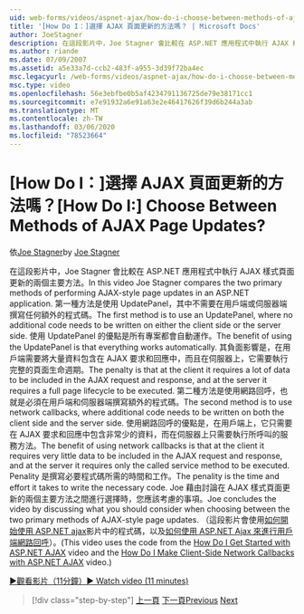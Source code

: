 ```yaml
---
uid: web-forms/videos/aspnet-ajax/how-do-i-choose-between-methods-of-ajax-page-updates
title: '[How Do I：]選擇 AJAX 頁面更新的方法嗎？ | Microsoft Docs'
author: JoeStagner
description: 在這段影片中，Joe Stagner 會比較在 ASP.NET 應用程式中執行 AJAX 樣式頁面更新的兩個主要方法。 第一種方法是使用 Upd 。
ms.author: riande
ms.date: 07/09/2007
ms.assetid: a5e33a7d-ccb2-483f-a955-3d39f72ba4ec
msc.legacyurl: /web-forms/videos/aspnet-ajax/how-do-i-choose-between-methods-of-ajax-page-updates
msc.type: video
ms.openlocfilehash: 56e3ebfbe0b5af4234791136725de79e38171cc1
ms.sourcegitcommit: e7e91932a6e91a63e2e46417626f39d6b244a3ab
ms.translationtype: MT
ms.contentlocale: zh-TW
ms.lasthandoff: 03/06/2020
ms.locfileid: "78523664"
---
```

# <a name="how-do-i-choose-between-methods-of-ajax-page-updates"></a><span data-ttu-id="0a99f-105">[How Do I：]選擇 AJAX 頁面更新的方法嗎？</span><span class="sxs-lookup"><span data-stu-id="0a99f-105">[How Do I:] Choose Between Methods of AJAX Page Updates?</span></span>

<span data-ttu-id="0a99f-106">依[Joe Stagner](https://github.com/JoeStagner)</span><span class="sxs-lookup"><span data-stu-id="0a99f-106">by [Joe Stagner](https://github.com/JoeStagner)</span></span>

<span data-ttu-id="0a99f-107">在這段影片中，Joe Stagner 會比較在 ASP.NET 應用程式中執行 AJAX 樣式頁面更新的兩個主要方法。</span><span class="sxs-lookup"><span data-stu-id="0a99f-107">In this video Joe Stagner compares the two primary methods of performing AJAX-style page updates in an ASP.NET application.</span></span> <span data-ttu-id="0a99f-108">第一種方法是使用 UpdatePanel，其中不需要在用戶端或伺服器端撰寫任何額外的程式碼。</span><span class="sxs-lookup"><span data-stu-id="0a99f-108">The first method is to use an UpdatePanel, where no additional code needs to be written on either the client side or the server side.</span></span> <span data-ttu-id="0a99f-109">使用 UpdatePanel 的優點是所有專案都會自動運作。</span><span class="sxs-lookup"><span data-stu-id="0a99f-109">The benefit of using the UpdatePanel is that everything works automatically.</span></span> <span data-ttu-id="0a99f-110">其負面影響是，在用戶端需要將大量資料包含在 AJAX 要求和回應中，而且在伺服器上，它需要執行完整的頁面生命週期。</span><span class="sxs-lookup"><span data-stu-id="0a99f-110">The penalty is that at the client it requires a lot of data to be included in the AJAX request and response, and at the server it requires a full page lifecycle to be executed.</span></span> <span data-ttu-id="0a99f-111">第二種方法是使用網路回呼，也就是必須在用戶端和伺服器端撰寫額外的程式碼。</span><span class="sxs-lookup"><span data-stu-id="0a99f-111">The second method is to use network callbacks, where additional code needs to be written on both the client side and the server side.</span></span> <span data-ttu-id="0a99f-112">使用網路回呼的優點是，在用戶端上，它只需要在 AJAX 要求和回應中包含非常少的資料，而在伺服器上只需要執行所呼叫的服務方法。</span><span class="sxs-lookup"><span data-stu-id="0a99f-112">The benefit of using network callbacks is that at the client it requires very little data to be included in the AJAX request and response, and at the server it requires only the called service method to be executed.</span></span> <span data-ttu-id="0a99f-113">Penality 是撰寫必要程式碼所需的時間和工作。</span><span class="sxs-lookup"><span data-stu-id="0a99f-113">The penality is the time and effort it takes to write the necessary code.</span></span> <span data-ttu-id="0a99f-114">Joe 藉由討論在 AJAX 樣式頁面更新的兩個主要方法之間進行選擇時，您應該考慮的事項。</span><span class="sxs-lookup"><span data-stu-id="0a99f-114">Joe concludes the video by discussing what you should consider when choosing between the two primary methods of AJAX-style page updates.</span></span> <span data-ttu-id="0a99f-115">（這段影片會使用[如何開始使用 ASP.NET ajax](how-do-i-get-started-with-aspnet-ajax.md)影片中的程式碼，以及[如何使用 ASP.NET Ajax 來進行用戶端網路回呼](how-do-i-make-client-side-network-callbacks-with-aspnet-ajax.md)）。</span><span class="sxs-lookup"><span data-stu-id="0a99f-115">(This video uses the code from the [How Do I Get Started with ASP.NET AJAX](how-do-i-get-started-with-aspnet-ajax.md) video and the [How Do I Make Client-Side Network Callbacks with ASP.NET AJAX](how-do-i-make-client-side-network-callbacks-with-aspnet-ajax.md) video.)</span></span>

[<span data-ttu-id="0a99f-116">&#9654;觀看影片（11分鐘）</span><span class="sxs-lookup"><span data-stu-id="0a99f-116">&#9654; Watch video (11 minutes)</span></span>](https://channel9.msdn.com/Blogs/ASP-NET-Site-Videos/how-do-i-choose-between-methods-of-ajax-page-updates)

> [!div class="step-by-step"]
> <span data-ttu-id="0a99f-117">[上一頁](how-do-i-update-multiple-regions-of-a-page-with-aspnet-ajax.md)
> [下一頁](how-do-i-use-other-javascript-user-interface-libraries-with-aspnet-ajax.md)</span><span class="sxs-lookup"><span data-stu-id="0a99f-117">[Previous](how-do-i-update-multiple-regions-of-a-page-with-aspnet-ajax.md)
[Next](how-do-i-use-other-javascript-user-interface-libraries-with-aspnet-ajax.md)</span></span>
